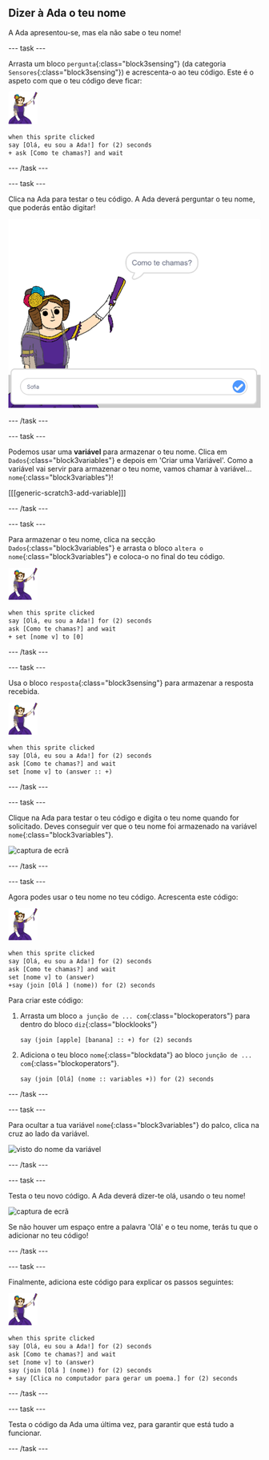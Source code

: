 ## Dizer à Ada o teu nome

A Ada apresentou-se, mas ela não sabe o teu nome!

--- task ---

Arrasta um bloco `pergunta`{:class="block3sensing"} (da categoria `Sensores`{:class="block3sensing"}) e acrescenta-o ao teu código. Este é o aspeto com que o teu código deve ficar:

![ator Ada](images/ada-sprite.png)

```blocks3
when this sprite clicked
say [Olá, eu sou a Ada!] for (2) seconds
+ ask [Como te chamas?] and wait
```

--- /task ---

--- task ---

Clica na Ada para testar o teu código. A Ada deverá perguntar o teu nome, que poderás então digitar!

![o ator Ada a perguntar o teu nome](images/poetry-input.png)

--- /task ---

--- task ---

Podemos usar uma **variável** para armazenar o teu nome. Clica em `Dados`{:class="block3variables"} e depois em 'Criar uma Variável'. Como a variável vai servir para armazenar o teu nome, vamos chamar à variável... `nome`{:class="block3variables"}!

[[[generic-scratch3-add-variable]]]

--- /task ---

--- task ---

Para armazenar o teu nome, clica na secção `Dados`{:class="block3variables"} e arrasta o bloco `altera o nome`{:class="block3variables"} e coloca-o no final do teu código.

![ator Ada](images/ada-sprite.png)

```blocks3
when this sprite clicked
say [Olá, eu sou a Ada!] for (2) seconds
ask [Como te chamas?] and wait
+ set [nome v] to [0]
```

--- /task ---

--- task ---

Usa o bloco `resposta`{:class="block3sensing"} para armazenar a resposta recebida.

![ator Ada](images/ada-sprite.png)

```blocks3
when this sprite clicked
say [Olá, eu sou a Ada!] for (2) seconds
ask [Como te chamas?] and wait
set [nome v] to (answer :: +)
```

--- /task ---

--- task ---

Clique na Ada para testar o teu código e digita o teu nome quando for solicitado. Deves conseguir ver que o teu nome foi armazenado na variável `nome`{:class="block3variables"}.

![captura de ecrã](images/poetry-name-test.png)

--- /task ---

--- task ---

Agora podes usar o teu nome no teu código. Acrescenta este código:

![ator Ada](images/ada-sprite.png)

```blocks3
when this sprite clicked
say [Olá, eu sou a Ada!] for (2) seconds
ask [Como te chamas?] and wait
set [nome v] to (answer)
+say (join [Olá ] (nome)) for (2) seconds 
```

Para criar este código:

1. Arrasta um bloco `a junção de ... com`{:class="blockoperators"} para dentro do bloco `diz`{:class="blocklooks"}
    
    ```blocks3
    say (join [apple] [banana] :: +) for (2) seconds
    ```

2. Adiciona o teu bloco `nome`{:class="blockdata"} ao bloco `junção de ... com`{:class="blockoperators"}.
    
    ```blocks3
    say (join [Olá] (nome :: variables +)) for (2) seconds
    ```

--- /task ---

--- task ---

Para ocultar a tua variável `nome`{:class="block3variables"} do palco, clica na cruz ao lado da variável.

![visto do nome da variável](images/poetry-tick-annotated.png)

--- /task ---

--- task ---

Testa o teu novo código. A Ada deverá dizer-te olá, usando o teu nome!

![captura de ecrã](images/poetry-name-test2.png)

Se não houver um espaço entre a palavra 'Olá' e o teu nome, terás tu que o adicionar no teu código!

--- /task ---

--- task ---

Finalmente, adiciona este código para explicar os passos seguintes:

![ator Ada](images/ada-sprite.png)

```blocks3
when this sprite clicked
say [Olá, eu sou a Ada!] for (2) seconds
ask [Como te chamas?] and wait
set [nome v] to (answer)
say (join [Olá ] (nome)) for (2) seconds 
+ say [Clica no computador para gerar um poema.] for (2) seconds 
```

--- /task ---

--- task ---

Testa o código da Ada uma última vez, para garantir que está tudo a funcionar.

--- /task ---